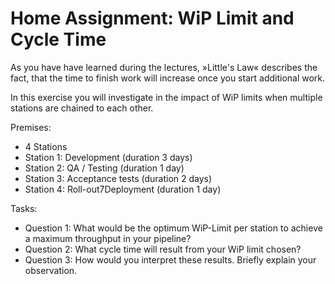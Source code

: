 # Home Assignment: WiP Limit and Cycle Time

As you have have learned during the lectures, »Little's Law« describes the fact, that the time to finish work will increase once you start additional work.

In this exercise you will investigate in the impact of WiP limits when multiple stations are chained to each other.

Premises:
* 4 Stations 
* Station 1: Development (duration 3 days)
* Station 2: QA / Testing (duration 1 day)
* Station 3: Acceptance tests (duration 2 days)
* Station 4: Roll-out7Deployment (duration 1 day)

Tasks:
* Question 1: What would be the optimum WiP-Limit per station to achieve a maximum throughput in your pipeline?
* Question 2: What cycle time will result from your WiP limit chosen?
* Question 3: How would you interpret these results. Briefly explain your observation.